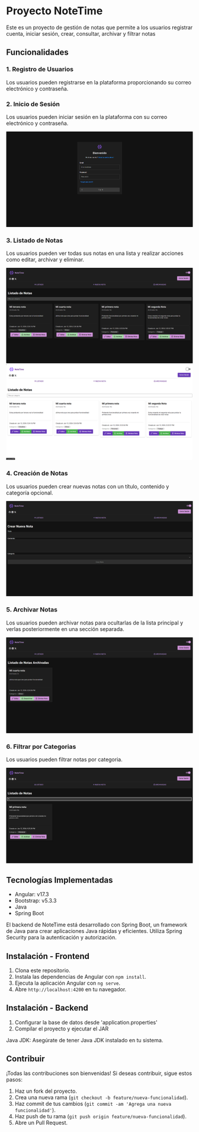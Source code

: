# Proyecto NoteTime

Este es un proyecto de gestión de notas que permite a los usuarios registrar cuenta, iniciar sesión, crear, consultar, archivar y filtrar notas

## Funcionalidades

### 1. Registro de Usuarios

Los usuarios pueden registrarse en la plataforma proporcionando su correo electrónico y contraseña.

### 2. Inicio de Sesión

Los usuarios pueden iniciar sesión en la plataforma con su correo electrónico y contraseña.

![Inicio de Sesión](/img/login.png)


### 3. Listado de Notas

Los usuarios pueden ver todas sus notas en una lista y realizar acciones como editar, archivar y eliminar.

![Listado de Notas](/img/listado.png)
![Listado de Notas](/img/listado-light.png)


### 4. Creación de Notas

Los usuarios pueden crear nuevas notas con un título, contenido y categoría opcional.

![Creación de Notas](/img/crear-notas.png)

### 5. Archivar Notas

Los usuarios pueden archivar notas para ocultarlas de la lista principal y verlas posteriormente en una sección separada.

![Archivar Notas](/img/archivadas.png)

### 6. Filtrar por Categorias

Los usuarios pueden filtrar notas por categoria. 

![Filtrar](/img/filtrado.png)

## Tecnologías Implementadas

- Angular: v17.3
- Bootstrap: v5.3.3
- Java
- Spring Boot

El backend de NoteTime está desarrollado con Spring Boot, un framework de Java para crear aplicaciones Java rápidas y eficientes. Utiliza Spring Security para la autenticación y autorización.

## Instalación - Frontend

1. Clona este repositorio.
2. Instala las dependencias de Angular con `npm install`.
3. Ejecuta la aplicación Angular con `ng serve`.
4. Abre `http://localhost:4200` en tu navegador.


## Instalación - Backend

1. Configurar la base de datos desde 'application.properties'
2. Compilar el proyecto y ejecutar el JAR

Java JDK: Asegúrate de tener Java JDK instalado en tu sistema.

## Contribuir

¡Todas las contribuciones son bienvenidas! Si deseas contribuir, sigue estos pasos:

1. Haz un fork del proyecto.
2. Crea una nueva rama (`git checkout -b feature/nueva-funcionalidad`).
3. Haz commit de tus cambios (`git commit -am 'Agrega una nueva funcionalidad'`).
4. Haz push de tu rama (`git push origin feature/nueva-funcionalidad`).
5. Abre un Pull Request.


